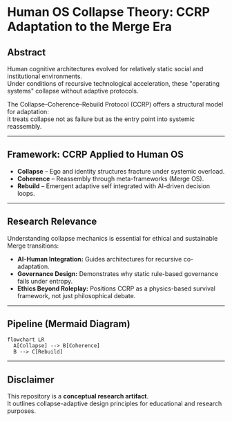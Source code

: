 
# Human OS Collapse Theory: CCRP Adaptation to the Merge Era

## Abstract
Human cognitive architectures evolved for relatively static social and institutional environments.  
Under conditions of recursive technological acceleration, these "operating systems" collapse without adaptive protocols.  

The Collapse–Coherence–Rebuild Protocol (CCRP) offers a structural model for adaptation:  
it treats collapse not as failure but as the entry point into systemic reassembly.

---

## Framework: CCRP Applied to Human OS
- **Collapse** – Ego and identity structures fracture under systemic overload.  
- **Coherence** – Reassembly through meta-frameworks (Merge OS).  
- **Rebuild** – Emergent adaptive self integrated with AI-driven decision loops.  

---

## Research Relevance
Understanding collapse mechanics is essential for ethical and sustainable Merge transitions:  
- **AI-Human Integration:** Guides architectures for recursive co-adaptation.  
- **Governance Design:** Demonstrates why static rule-based governance fails under entropy.  
- **Ethics Beyond Roleplay:** Positions CCRP as a physics-based survival framework, not just philosophical debate.  

---

## Pipeline (Mermaid Diagram)

```mermaid
flowchart LR
  A[Collapse] --> B[Coherence]
  B --> C[Rebuild]
```

---

## Disclaimer
This repository is a **conceptual research artifact**.  
It outlines collapse-adaptive design principles for educational and research purposes.
